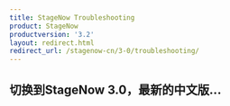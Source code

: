 ```yaml
---
title: StageNow Troubleshooting
product: StageNow
productversion: '3.2'
layout: redirect.html
redirect_url: /stagenow-cn/3-0/troubleshooting/
---
```


## 切换到StageNow 3.0，最新的中文版...
